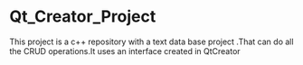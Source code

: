 # Qt_Creator_Project
This project is a c++ repository with a text data base project .That can do all the CRUD operations.It uses an interface created in QtCreator
